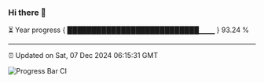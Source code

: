 ### Hi there 👋

⏳ Year progress { ███████████████████████████▁▁▁ } 93.24 %

---

⏰ Updated on Sat, 07 Dec 2024 06:15:31 GMT

![Progress Bar CI](https://github.com/code-lakshay/GitHub-Actions-Demo/workflows/Progress%20Bar%20CI/badge.svg)
